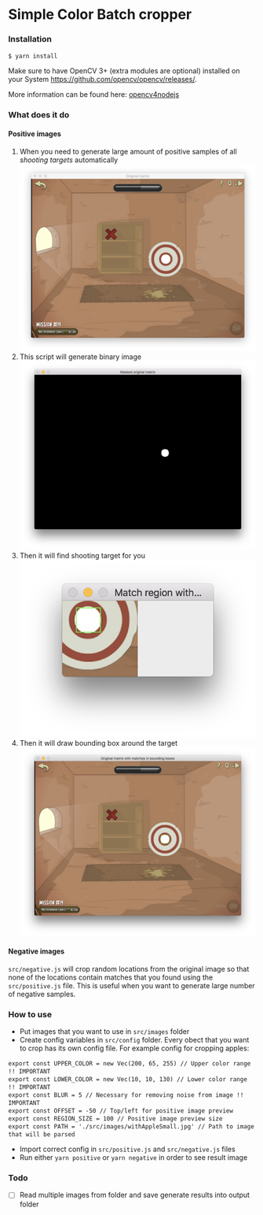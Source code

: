 # Simple Color Batch cropper

### Installation
```
$ yarn install
```

Make sure to have OpenCV 3+ (extra modules are optional) installed on your System https://github.com/opencv/opencv/releases/.

More information can be found here: [opencv4nodejs](https://github.com/justadudewhohacks/opencv4nodejs#how-to-install)

### What does it do

#### Positive images

1) When you need to generate large amount of positive samples of all _shooting targets_ automatically
![1](https://github.com/developer239/simple-color-batch-cropper/blob/master/documentation/images/1.png?raw=true)
2) This script will generate binary image
![2](https://github.com/developer239/simple-color-batch-cropper/blob/master/documentation/images/2.png?raw=true)
3) Then it will find shooting target for you
![3](https://github.com/developer239/simple-color-batch-cropper/blob/master/documentation/images/3.png?raw=true)
4) Then it will draw bounding box around the target
![4](https://github.com/developer239/simple-color-batch-cropper/blob/master/documentation/images/4.png?raw=true)

#### Negative images

`src/negative.js` will crop random locations from the original image so that none of the locations contain matches that you found using the `src/positive.js` file. This is useful when you want to generate large number of negative samples.

### How to use

* Put images that you want to use in `src/images` folder
* Create config variables in `src/config` folder. Every obect that you want to crop has its own config file. For example config for cropping apples: 
```
export const UPPER_COLOR = new Vec(200, 65, 255) // Upper color range !! IMPORTANT
export const LOWER_COLOR = new Vec(10, 10, 130) // Lower color range !! IMPORTANT
export const BLUR = 5 // Necessary for removing noise from image !! IMPORTANT
export const OFFSET = -50 // Top/left for positive image preview
export const REGION_SIZE = 100 // Positive image preview size
export const PATH = './src/images/withAppleSmall.jpg' // Path to image that will be parsed
```

* Import correct config in `src/positive.js` and `src/negative.js` files
* Run either `yarn positive` or `yarn negative` in order to see result image

### Todo

- [ ] Read multiple images from folder and save generate results into output folder
